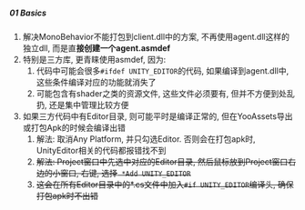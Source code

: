 



##### 01 Basics

1. 解决MonoBehavior不能打包到client.dll中的方案, 不再使用agent.dll这样的独立dll, 而是直**接创建一个agent.asmdef**
2. 特别是三方库, 更青睐使用asmdef, 因为:
   1. 代码中可能会很多`#ifdef UNITY_EDITOR`的代码, 如果编译到agent.dll中, 这些条件编译对应的功能就消失了
   2. 可能包含有shader之类的资源文件, 这些文件必须要有, 但并不方便到处乱扔, 还是集中管理比较方便
3. 如果三方代码中有Editor目录, 则可能平时是编译正常的, 但在YooAssets导出或打包Apk的时候会编译出错
   1. 解法: 取消Any Platform, 并只勾选Editor. 否则会在打包apk时, UnityEditor相关的代码都报错找不到
   2. ~~解法: Project窗口中先选中对应的Editor目录, 然后鼠标放到Project窗口右边的小窗口, 右键, 选择` *Add UNITY_EDITOR`~~
   3. ~~这会在所有Editor目录中的*.cs文件中加入`#if UNITY_EDITOR`编译头, 确保打包apk时不出错~~



